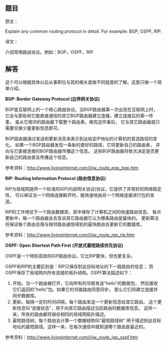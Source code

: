 ## 题目

原文：

Explain any common routing protocol in detail. For example: BGP, OSPF, RIP.

译文：

介绍常用路由协议。例如：BGP，OSPF，RIP

## 解答

这个可以根据具体以后从事职位与其的相关度做不同程度的了解。这里只做一个简单介绍。

**BGP: Border Gateway Protocol (边界网关协议)**

BGP是互联网上的一个核心路由协议。当BGP路由器第一次出现在互联网上时， 它会与那些和它能直接通信的其它BGP路由器建立连接。建立连接后的第一件事， 是从它相邻的路由器下载整个路由表。做完这件事后， 它与其它路由器就只需要交换少量更新信息即可。

BGP路由器通过发送和更新消息来表示到达给定IP地址的计算机的首选路径的变化。 如果一个BGP路由器发现一条新的更好的路径，它将更新自己的路由表， 并向与它直接连接的BGP路由器传播这个信息。 这些BGP路由器将依次决定是否更新自己的路由表及传播这个信息。

参考资料：<http://www.livinginternet.com/i/iw_route_egp_bgp.htm>

**RIP: Routing Information Protocol (路由信息协议)**

RIP为局域网提供一个标准的IGP(内部网关协议)协议，它提供了非常好的网络稳定性， 可以保证当一个网络连接断开时，能快速地由另一个网络连接进行包的发送。

RIP的工作倚仗于一个路由数据库，其中保存了计算机之间的快速路由信息。 每次更新中，每一个路由器会去告诉其它路由器它认为哪条路由是最快的。 更新算法将保证每个路由会用与相邻路由通信得到的最快路由去更新它的数据库。

参考资料：<http://www.livinginternet.com/i/iw_route_igp_rip.htm>

**OSPF: Open Shortest Path First (开放式最短路径优先协议)**

OSPF是一个特别高效的IGP路由协议。它比RIP要快，但也更复杂。

OSPF和RIP的主要区别是：RIP只保存到达目标地址的下一跳路由的信息； 而OSPF保存了局域网内所有连接的拓扑结构。OSPF算法描述如下：

1. 开始。当一个路由被打开，它向所有的邻居发送”hello”的数据包， 然后接收它们返回的”hello”包。如果它的邻接路由同意同步， 那么它们将建立连接并同步数据库。
2. 更新。每隔一定的时间间隔，每个路由发送一个更新信息给其它路由。 这个更新信息叫“连接状态”，用于向其它路由描述当前路由的数据库信息。 这样一来，所有的路由都将保存相同的局域网拓扑描述。
3. 最短路径树。每个路由会计算一个数据结构叫“最短路径树” 用于描述到达目标地址的最短路径。这样一来，在每次通信中就知道哪个路由是最近的。

参考资料：<http://www.livinginternet.com/i/iw_route_igp_ospf.htm>